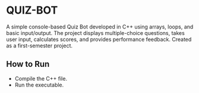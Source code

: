 # QUIZ-BOT
A simple console-based Quiz Bot developed in C++ using arrays, loops, and basic input/output. The project displays multiple-choice questions, takes user input, calculates scores, and provides performance feedback. Created as a first-semester project.

## How to Run
- Compile the C++ file.
- Run the executable.
